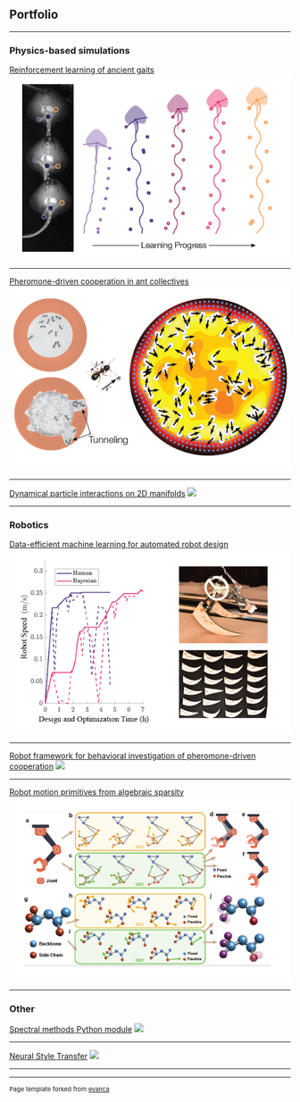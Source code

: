 ## Portfolio

---

### Physics-based simulations

[Reinforcement learning of ancient gaits](https://royalsocietypublishing.org/doi/full/10.1098/rsif.2020.0701)
<img src="images/RL.png?raw=true"/>

---
[Pheromone-driven cooperation in ant collectives](https://www.biorxiv.org/content/10.1101/2021.07.12.451633v1.abstract)
<img src="images/rants.png?raw=true"/>

---
[Dynamical particle interactions on 2D manifolds](https://github.com/ffgiardina/spheroidal-dynamics)
<img src="images/spheroid.gif?raw=true"/>

---

### Robotics

[Data-efficient machine learning for automated robot design](https://ieeexplore.ieee.org/abstract/document/8263599)
<img src="images/bayesian.png?raw=true"/>

---
[Robot framework for behavioral investigation of pheromone-driven cooperation](https://www.biorxiv.org/content/10.1101/2021.07.12.451633v1.abstract)
<img src="images/rants.gif?raw=true"/>

---
[Robot motion primitives from algebraic sparsity](https://arxiv.org/abs/2202.03150)
<img src="images/motion_primitives.png?raw=true"/>

---

### Other

[Spectral methods Python module](/sample_page)
<img src="images/dummy_thumbnail.jpg?raw=true"/>

---
[Neural Style Transfer](/sample_page)
<img src="images/dummy_thumbnail.jpg?raw=true"/>

---




---
<p style="font-size:11px">Page template forked from <a href="https://github.com/evanca/quick-portfolio">evanca</a></p>
<!-- Remove above link if you don't want to attibute -->
